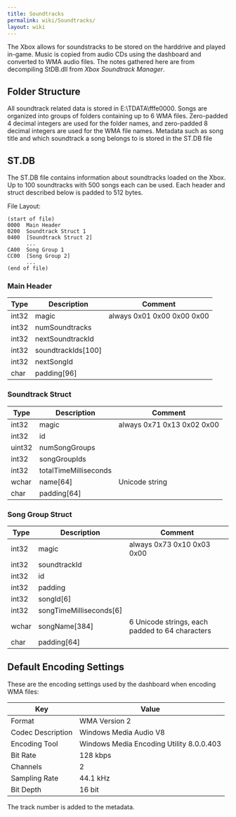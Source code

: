 ```yaml
---
title: Soundtracks
permalink: wiki/Soundtracks/
layout: wiki
---
```


The Xbox allows for soundstracks to be stored on the harddrive and
played in-game. Music is copied from audio CDs using the dashboard and
converted to WMA audio files. The notes gathered here are from
decompiling StDB.dll from *Xbox Soundtrack Manager*.

Folder Structure
----------------

All soundtrack related data is stored in E:\\TDATA\\fffe0000. Songs are
organized into groups of folders containing up to 6 WMA files.
Zero-padded 4 decimal integers are used for the folder names, and
zero-padded 8 decimal integers are used for the WMA file names. Metadata
such as song title and which soundtrack a song belongs to is stored in
the ST.DB file

ST.DB
-----

The ST.DB file contains information about soundtracks loaded on the
Xbox. Up to 100 soundtracks with 500 songs each can be used. Each header
and struct described below is padded to 512 bytes.

File Layout:

    (start of file)
    0000  Main Header
    0200  Soundtrack Struct 1
    0400  [Soundtrack Struct 2]
          ...
    CA00  Song Group 1
    CC00  [Song Group 2]
          ...
    (end of file)

### Main Header

| Type  | Description          | Comment                    |
|-------|----------------------|----------------------------|
| int32 | magic                | always 0x01 0x00 0x00 0x00 |
| int32 | numSoundtracks       |                            |
| int32 | nextSoundtrackId     |                            |
| int32 | soundtrackIds\[100\] |                            |
| int32 | nextSongId           |                            |
| char  | padding\[96\]        |                            |

### Soundtrack Struct

| Type   | Description           | Comment                    |
|--------|-----------------------|----------------------------|
| int32  | magic                 | always 0x71 0x13 0x02 0x00 |
| int32  | id                    |                            |
| uint32 | numSongGroups         |                            |
| int32  | songGroupIds          |                            |
| int32  | totalTimeMilliseconds |                            |
| wchar  | name\[64\]            | Unicode string             |
| char   | padding\[64\]         |                            |

### Song Group Struct

| Type  | Description               | Comment                                         |
|-------|---------------------------|-------------------------------------------------|
| int32 | magic                     | always 0x73 0x10 0x03 0x00                      |
| int32 | soundtrackId              |                                                 |
| int32 | id                        |                                                 |
| int32 | padding                   |                                                 |
| int32 | songId\[6\]               |                                                 |
| int32 | songTimeMilliseconds\[6\] |                                                 |
| wchar | songName\[384\]           | 6 Unicode strings, each padded to 64 characters |
| char  | padding\[64\]             |                                                 |

Default Encoding Settings
-------------------------

These are the encoding settings used by the dashboard when encoding WMA
files:

| Key               | Value                                    |
|-------------------|------------------------------------------|
| Format            | WMA Version 2                            |
| Codec Description | Windows Media Audio V8                   |
| Encoding Tool     | Windows Media Encoding Utility 8.0.0.403 |
| Bit Rate          | 128 kbps                                 |
| Channels          | 2                                        |
| Sampling Rate     | 44.1 kHz                                 |
| Bit Depth         | 16 bit                                   |

The track number is added to the metadata.
